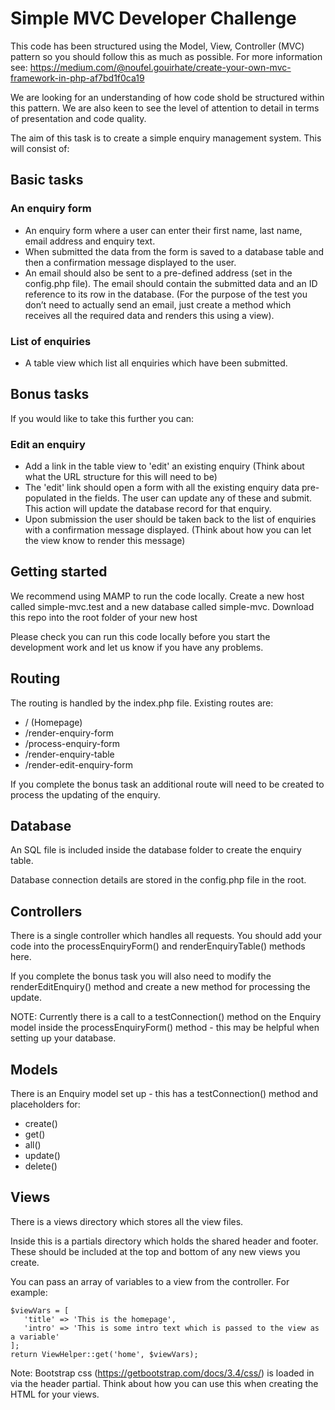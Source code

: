 # Simple MVC Developer Challenge

This code has been structured using the Model, View, Controller (MVC) pattern so you should follow this as much as possible.
For more information see: https://medium.com/@noufel.gouirhate/create-your-own-mvc-framework-in-php-af7bd1f0ca19

We are looking for an understanding of how code shold be structured within this pattern. We are also keen to see the level of attention to detail in terms of presentation and code quality.

The aim of this task is to create a simple enquiry management system. This will consist of:

## Basic tasks

### An enquiry form
- An enquiry form where a user can enter their first name, last name, email address and enquiry text.
- When submitted the data from the form is saved to a database table and then a confirmation message displayed to the user.
- An email should also be sent to a pre-defined address (set in the config.php file). The email should contain the submitted data and an ID reference to its row in the database.
(For the purpose of the test you don’t need to actually send an email, just create a method which receives all the required data and renders this using a view).

### List of enquiries
- A table view which list all enquiries which have been submitted.

## Bonus tasks
If you would like to take this further you can:

### Edit an enquiry
- Add a link in the table view to 'edit' an existing enquiry (Think about what the URL structure for this will need to be)
- The 'edit' link should open a form with all the existing enquiry data pre-populated in the fields. The user can update any of these and submit. This action will update the database record for that enquiry.
- Upon submission the user should be taken back to the list of enquiries with a confirmation message displayed. (Think about how you can let the view know to render this message)

## Getting started
We recommend using MAMP to run the code locally. Create a new host called simple-mvc.test and a new database called simple-mvc. Download this repo into the root folder of your new host

Please check you can run this code locally before you start the development work and let us know if you have any problems.

## Routing
The routing is handled by the index.php file. Existing routes are:

- / (Homepage)
- /render-enquiry-form
- /process-enquiry-form
- /render-enquiry-table
- /render-edit-enquiry-form

If you complete the bonus task an additional route will need to be created to process the updating of the enquiry.

## Database
An SQL file is included inside the database folder to create the enquiry table.

Database connection details are stored in the config.php file in the root.

## Controllers
There is a single controller which handles all requests. You should add your code into the processEnquiryForm() and renderEnquiryTable() methods here.

If you complete the bonus task you will also need to modify the renderEditEnquiry() method and create a new method for processing the update. 

NOTE: Currently there is a call to a testConnection() method on the Enquiry model inside the processEnquiryForm() method - this may be helpful when setting up your database.

## Models
There is an Enquiry model set up - this has a testConnection() method and placeholders for:

 - create()
 - get()
 - all()
 - update()
 - delete()

 ## Views
 There is a views directory which stores all the view files.

 Inside this is a partials directory which holds the shared header and footer. These should be included at the top and bottom of any new views you create.

 You can pass an array of variables to a view from the controller. For example:

 ````
$viewVars = [
    'title' => 'This is the homepage',
    'intro' => 'This is some intro text which is passed to the view as a variable'
];
return ViewHelper::get('home', $viewVars);
````

 Note: Bootstrap css (https://getbootstrap.com/docs/3.4/css/) is loaded in via the header partial. Think about how you can use this when creating the HTML for your views.



